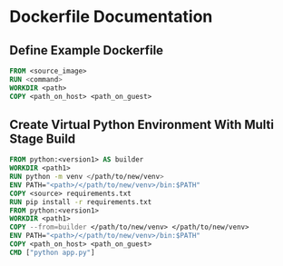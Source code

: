 # Dockerfile Documentation
## Define Example Dockerfile
```dockerfile
FROM <source_image>
RUN <command>
WORKDIR <path>
COPY <path_on_host> <path_on_guest>
```
## Create Virtual Python Environment With Multi Stage Build
```dockerfile
FROM python:<version1> AS builder
WORKDIR <path1>
RUN python -m venv </path/to/new/venv>
ENV PATH="<path>/</path/to/new/venv>/bin:$PATH"
COPY <source> requirements.txt
RUN pip install -r requirements.txt
FROM python:<version1>
WORKDIR <path1>
COPY --from=builder </path/to/new/venv> </path/to/new/venv>
ENV PATH="<path>/</path/to/new/venv>/bin:$PATH"
COPY <path_on_host> <path_on_guest>
CMD ["python app.py"]
```